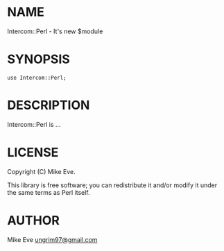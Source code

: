 # NAME

Intercom::Perl - It's new $module

# SYNOPSIS

    use Intercom::Perl;

# DESCRIPTION

Intercom::Perl is ...

# LICENSE

Copyright (C) Mike Eve.

This library is free software; you can redistribute it and/or modify
it under the same terms as Perl itself.

# AUTHOR

Mike Eve <ungrim97@gmail.com>
